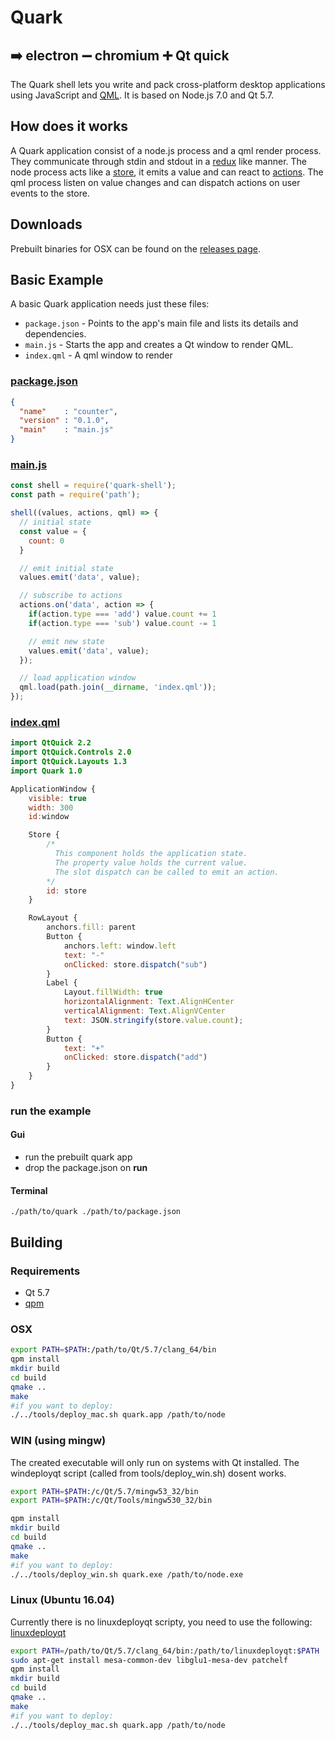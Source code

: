 # Quark
## :arrow_right: electron :heavy_minus_sign: chromium :heavy_plus_sign: Qt quick
The Quark shell lets you write and pack cross-platform desktop applications using JavaScript and [QML](https://en.wikipedia.org/wiki/QML). It is based on Node.js 7.0 and Qt 5.7.

## How does it works
A Quark application consist of a node.js process and a qml render process. They communicate through stdin and stdout in a [redux](https://github.com/reactjs/redux) like manner. The node process acts like a [store](http://redux.js.org/docs/basics/Store.html), it emits a value and can react to [actions](http://redux.js.org/docs/basics/Actions.html). The qml process listen on value changes and can dispatch actions on user events to the store.


## Downloads
Prebuilt binaries for OSX can be found on the [releases page](https://github.com/freemountain/quark/releases).

## Basic Example
A basic Quark application needs just these files:

- `package.json` - Points to the app's main file and lists its details and dependencies.
- `main.js` - Starts the app and creates a Qt window to render QML.
- `index.qml` - A qml window to render

### [package.json](https://github.com/freemountain/quark/blob/master/apps/counter/package.json)
```json
{
  "name"    : "counter",
  "version" : "0.1.0",
  "main"    : "main.js"
}
```

### [main.js](https://github.com/freemountain/quark/blob/master/apps/counter/main.js)
```js
const shell = require('quark-shell');
const path = require('path');

shell((values, actions, qml) => {
  // initial state
  const value = {
    count: 0
  }

  // emit initial state
  values.emit('data', value);

  // subscribe to actions
  actions.on('data', action => {
    if(action.type === 'add') value.count += 1
    if(action.type === 'sub') value.count -= 1

    // emit new state
    values.emit('data', value);
  });

  // load application window
  qml.load(path.join(__dirname, 'index.qml'));
});
```

### [index.qml](https://github.com/freemountain/quark/blob/master/apps/counter/index.qml)
```qml
import QtQuick 2.2
import QtQuick.Controls 2.0
import QtQuick.Layouts 1.3
import Quark 1.0

ApplicationWindow {
    visible: true
    width: 300
    id:window

    Store {
        /*
          This component holds the application state.
          The property value holds the current value.
          The slot dispatch can be called to emit an action.
        */
        id: store
    }

    RowLayout {
        anchors.fill: parent
        Button {
            anchors.left: window.left
            text: "-"
            onClicked: store.dispatch("sub")
        }
        Label {
            Layout.fillWidth: true
            horizontalAlignment: Text.AlignHCenter
            verticalAlignment: Text.AlignVCenter
            text: JSON.stringify(store.value.count);
        }
        Button {
            text: "+"
            onClicked: store.dispatch("add")
        }
    }
}
```
### run the example
#### Gui
- run the prebuilt quark app
- drop the package.json on __run__

#### Terminal
```
./path/to/quark ./path/to/package.json
```

## Building
### Requirements

- Qt 5.7
- [qpm](https://github.com/Cutehacks/qpm)

### OSX
```bash
export PATH=$PATH:/path/to/Qt/5.7/clang_64/bin
qpm install
mkdir build
cd build
qmake ..
make
#if you want to deploy:
./../tools/deploy_mac.sh quark.app /path/to/node
```

### WIN (using mingw)
The created executable will only run on systems with Qt installed. The windeployqt script (called from tools/deploy_win.sh) dosent works.

```bash
export PATH=$PATH:/c/Qt/5.7/mingw53_32/bin
export PATH=$PATH:/c/Qt/Tools/mingw530_32/bin

qpm install
mkdir build
cd build
qmake ..
make
#if you want to deploy:
./../tools/deploy_win.sh quark.exe /path/to/node.exe
```

### Linux (Ubuntu 16.04)
Currently there is no linuxdeployqt scripty, you need to use the following: [linuxdeployqt](https://github.com/probonopd/linuxdeployqt)
```bash
export PATH=/path/to/Qt/5.7/clang_64/bin:/path/to/linuxdeployqt:$PATH
sudo apt-get install mesa-common-dev libglu1-mesa-dev patchelf
qpm install
mkdir build
cd build
qmake ..
make
#if you want to deploy:
./../tools/deploy_mac.sh quark.app /path/to/node
```
